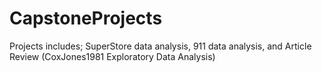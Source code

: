 # CapstoneProjects
Projects includes;
SuperStore data analysis, 
911 data analysis, and Article Review (CoxJones1981 Exploratory Data Analysis)

